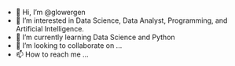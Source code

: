 - 👋 Hi, I’m @glowergen
- 👀 I’m interested in Data Science, Data Analyst, Programming, and Artificial Intelligence.
- 🌱 I’m currently learning Data Science and Python
- 💞️ I’m looking to collaborate on ...
- 📫 How to reach me ...

<!---
glowergen/glowergen is a ✨ special ✨ repository because its `README.md` (this file) appears on your GitHub profile.
You can click the Preview link to take a look at your changes.
--->
